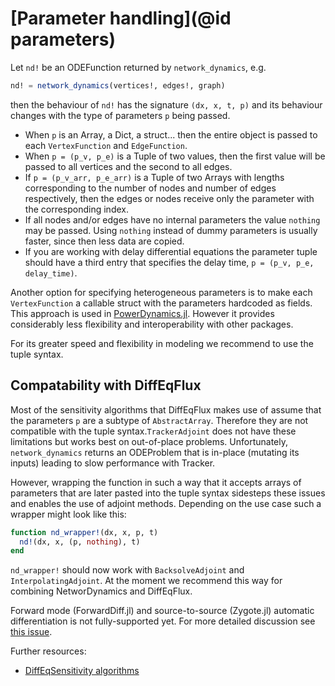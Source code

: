 # [Parameter handling](@id parameters)

Let `nd!` be an ODEFunction returned by `network_dynamics`, e.g.

```julia
nd! = network_dynamics(vertices!, edges!, graph)
```

 then the behaviour of `nd!` has the signature `(dx, x, t, p)` and its behaviour changes with the type of parameters `p` being passed.

  * When `p` is an Array, a Dict, a struct... then the entire object is passed to each `VertexFunction` and `EdgeFunction`.
  * When `p = (p_v, p_e)` is a Tuple of two values, then the first value will be passed to all vertices and the second to all edges.
  * If `p = (p_v_arr, p_e_arr)` is a Tuple of two Arrays with lengths corresponding to the number of nodes and number of edges respectively, then the edges or nodes receive only the parameter with the corresponding index.
  * If all nodes and/or edges have no internal parameters the value `nothing` may be passed. Using `nothing` instead of dummy parameters is usually faster, since then less data are copied.
  * If you are working with delay differential equations the parameter tuple should have a third entry that specifies the delay time, `p = (p_v, p_e, delay_time)`.

Another option for specifying heterogeneous parameters is to make each `VertexFunction` a callable struct with the parameters hardcoded as fields. This approach is used in [PowerDynamics.jl](https://github.com/JuliaEnergy/PowerDynamics.jl). However it provides considerably less flexibility and interoperability with other packages.

For its greater speed and flexibility in modeling we recommend to use the tuple syntax.



## Compatability with DiffEqFlux

Most of the sensitivity algorithms that DiffEqFlux makes use of assume that the parameters `p` are a subtype of `AbstractArray`. Therefore they are not compatible with the tuple syntax.`TrackerAdjoint` does not have these limitations but works best on out-of-place problems. Unfortunately, `network_dynamics` returns an ODEProblem that is in-place (mutating its inputs) leading to slow performance with Tracker.

However, wrapping the function in such a way that it accepts arrays of parameters that are later pasted into the tuple syntax sidesteps these issues and enables the use of adjoint methods. Depending on the use case such a wrapper might look like this:

```julia
function nd_wrapper!(dx, x, p, t)
  nd!(dx, x, (p, nothing), t)
end
```

`nd_wrapper!` should now work with `BacksolveAdjoint` and `InterpolatingAdjoint`. At the moment we recommend this way for combining NetworDynamics and DiffEqFlux.

Forward mode (ForwardDiff.jl) and source-to-source (Zygote.jl)  automatic differentiation  is not fully-supported yet. For more detailed discussion see [this issue](https://github.com/pik-icone/NetworkDynamics.jl/issues/34).

Further resources:

* [DiffEqSensitivity algorithms](https://diffeq.sciml.ai/stable/analysis/sensitivity/)
